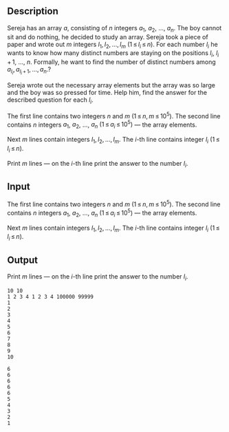 ## Description

<div><p>Sereja has an array <span class="tex-span"><i>a</i></span>, consisting of <span class="tex-span"><i>n</i></span> integers <span class="tex-span"><i>a</i><sub class="lower-index">1</sub></span>, <span class="tex-span"><i>a</i><sub class="lower-index">2</sub></span>, <span class="tex-span">...</span>, <span class="tex-span"><i>a</i><sub class="lower-index"><i>n</i></sub></span>. The boy cannot sit and do nothing, he decided to study an array. Sereja took a piece of paper and wrote out <span class="tex-span"><i>m</i></span> integers <span class="tex-span"><i>l</i><sub class="lower-index">1</sub>, <i>l</i><sub class="lower-index">2</sub>, ..., <i>l</i><sub class="lower-index"><i>m</i></sub></span> <span class="tex-span">(1 ≤ <i>l</i><sub class="lower-index"><i>i</i></sub> ≤ <i>n</i>)</span>. For each number <span class="tex-span"><i>l</i><sub class="lower-index"><i>i</i></sub></span> he wants to know how many distinct numbers are staying on the positions <span class="tex-span"><i>l</i><sub class="lower-index"><i>i</i></sub></span>, <span class="tex-span"><i>l</i><sub class="lower-index"><i>i</i></sub> + 1</span>, ..., <span class="tex-span"><i>n</i></span>. Formally, he want to find the number of distinct numbers among <span class="tex-span"><i>a</i><sub class="lower-index"><i>l</i><sub class="lower-index"><i>i</i></sub></sub>, <i>a</i><sub class="lower-index"><i>l</i><sub class="lower-index"><i>i</i></sub> + 1</sub>, ..., <i>a</i><sub class="lower-index"><i>n</i></sub></span>.?</p><p>Sereja wrote out the necessary array elements but the array was so large and the boy was so pressed for time. Help him, find the answer for the described question for each <span class="tex-span"><i>l</i><sub class="lower-index"><i>i</i></sub></span>.</p></div><div class="input-specification"><p>The first line contains two integers <span class="tex-span"><i>n</i></span> and <span class="tex-span"><i>m</i></span> <span class="tex-span">(1 ≤ <i>n</i>, <i>m</i> ≤ 10<sup class="upper-index">5</sup>)</span>. The second line contains <span class="tex-span"><i>n</i></span> integers <span class="tex-span"><i>a</i><sub class="lower-index">1</sub></span>, <span class="tex-span"><i>a</i><sub class="lower-index">2</sub></span>, <span class="tex-span">...</span>, <span class="tex-span"><i>a</i><sub class="lower-index"><i>n</i></sub></span> <span class="tex-span">(1 ≤ <i>a</i><sub class="lower-index"><i>i</i></sub> ≤ 10<sup class="upper-index">5</sup>)</span> — the array elements.</p><p>Next <span class="tex-span"><i>m</i></span> lines contain integers <span class="tex-span"><i>l</i><sub class="lower-index">1</sub>, <i>l</i><sub class="lower-index">2</sub>, ..., <i>l</i><sub class="lower-index"><i>m</i></sub></span>. The <span class="tex-span"><i>i</i></span>-th line contains integer <span class="tex-span"><i>l</i><sub class="lower-index"><i>i</i></sub></span> <span class="tex-span">(1 ≤ <i>l</i><sub class="lower-index"><i>i</i></sub> ≤ <i>n</i>)</span>.</p></div><div class="output-specification"><p>Print <span class="tex-span"><i>m</i></span> lines — on the <span class="tex-span"><i>i</i></span>-th line print the answer to the number <span class="tex-span"><i>l</i><sub class="lower-index"><i>i</i></sub></span>.</p></div>

## Input

<p>The first line contains two integers <span class="tex-span"><i>n</i></span> and <span class="tex-span"><i>m</i></span> <span class="tex-span">(1 ≤ <i>n</i>, <i>m</i> ≤ 10<sup class="upper-index">5</sup>)</span>. The second line contains <span class="tex-span"><i>n</i></span> integers <span class="tex-span"><i>a</i><sub class="lower-index">1</sub></span>, <span class="tex-span"><i>a</i><sub class="lower-index">2</sub></span>, <span class="tex-span">...</span>, <span class="tex-span"><i>a</i><sub class="lower-index"><i>n</i></sub></span> <span class="tex-span">(1 ≤ <i>a</i><sub class="lower-index"><i>i</i></sub> ≤ 10<sup class="upper-index">5</sup>)</span> — the array elements.</p><p>Next <span class="tex-span"><i>m</i></span> lines contain integers <span class="tex-span"><i>l</i><sub class="lower-index">1</sub>, <i>l</i><sub class="lower-index">2</sub>, ..., <i>l</i><sub class="lower-index"><i>m</i></sub></span>. The <span class="tex-span"><i>i</i></span>-th line contains integer <span class="tex-span"><i>l</i><sub class="lower-index"><i>i</i></sub></span> <span class="tex-span">(1 ≤ <i>l</i><sub class="lower-index"><i>i</i></sub> ≤ <i>n</i>)</span>.</p>

## Output

<p>Print <span class="tex-span"><i>m</i></span> lines — on the <span class="tex-span"><i>i</i></span>-th line print the answer to the number <span class="tex-span"><i>l</i><sub class="lower-index"><i>i</i></sub></span>.</p>





```input1
10 10
1 2 3 4 1 2 3 4 100000 99999
1
2
3
4
5
6
7
8
9
10

```




```output1
6
6
6
6
6
5
4
3
2
1

```



